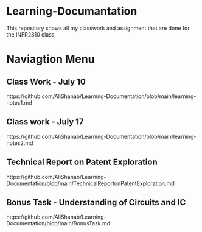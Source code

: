 <h1><strong>Learning-Documantation</strong></h1>
<p>This repository shows all my classwork and assignment that are done for the INFR2810 class,</p>

<h1><strong>Naviagtion Menu</strong></h1>
<h2>Class Work - July 10</h2>
<p>https://github.com/AliShanab/Learning-Documentation/blob/main/learning-notes1.md</p>

<h2>Class work - July 17</h2>
<p>https://github.com/AliShanab/Learning-Documentation/blob/main/learning-notes2.md</p>

<h2>Technical Report on Patent Exploration</h2>
<p>https://github.com/AliShanab/Learning-Documentation/blob/main/TechnicalReportonPatentExploration.md</p>

<h2>Bonus Task - Understanding of Circuits and IC</h2>
<p>https://github.com/AliShanab/Learning-Documentation/blob/main/BonusTask.md</p>
